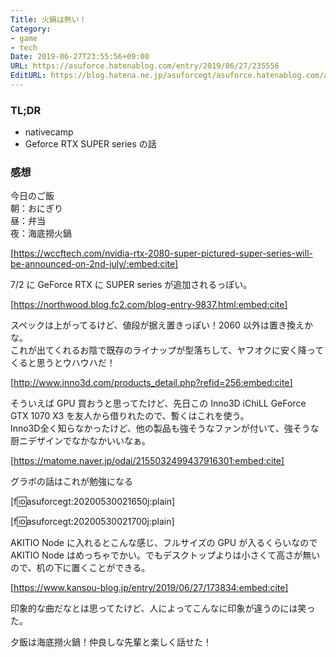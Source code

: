 ```yaml
---
Title: 火鍋は熱い！
Category:
- game
- tech
Date: 2019-06-27T23:55:56+09:00
URL: https://asuforce.hatenablog.com/entry/2019/06/27/235556
EditURL: https://blog.hatena.ne.jp/asuforcegt/asuforce.hatenablog.com/atom/entry/17680117127209608966
---
```


### TL;DR
- nativecamp 
- Geforce RTX SUPER series の話
 
### 感想
今日のご飯  
朝：おにぎり  
昼：弁当  
夜：海底撈火鍋


[https://wccftech.com/nvidia-rtx-2080-super-pictured-super-series-will-be-announced-on-2nd-july/:embed:cite]


7/2 に GeForce RTX に SUPER series が追加されるっぽい。


[https://northwood.blog.fc2.com/blog-entry-9837.html:embed:cite]


スペックは上がってるけど、値段が据え置きっぽい！2060 以外は置き換えかな。  
これが出てくれるお陰で既存のライナップが型落ちして、ヤフオクに安く降ってくると思うとウハウハだ！


[http://www.inno3d.com/products_detail.php?refid=256:embed:cite]


そういえば GPU 買おうと思ってたけど、先日この Inno3D iChiLL GeForce GTX 1070 X3 を友人から借りれたので、暫くはこれを使う。  
Inno3D全く知らなかったけど、他の製品も強そうなファンが付いて、強そうな厨ニデザインでなかなかいいなぁ。


[https://matome.naver.jp/odai/2155032499437916301:embed:cite]

グラボの話はこれが勉強になる

[f:id:asuforcegt:20200530021650j:plain]

[f:id:asuforcegt:20200530021700j:plain]

AKITIO Node に入れるとこんな感じ、フルサイズの GPU が入るくらいなので AKITIO Node はめっちゃでかい。でもデスクトップよりは小さくて高さが無いので、机の下に置くことができる。


[https://www.kansou-blog.jp/entry/2019/06/27/173834:embed:cite]


印象的な曲だなとは思ってたけど、人によってこんなに印象が違うのには笑った。

夕飯は海底撈火鍋！仲良しな先輩と楽しく話せた！
